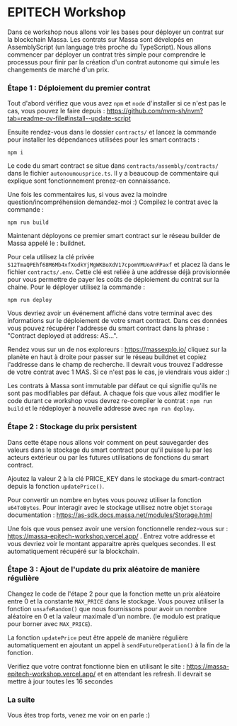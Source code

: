 # EPITECH Workshop

Dans ce workshop nous allons voir les bases pour déployer un contrat sur la blockchain Massa.
Les contrats sur Massa sont dévelopés en AssemblyScript (un language très proche du TypeScript).
Nous allons commencer par déployer un contrat très simple pour comprendre le processus pour finir par la création d'un contrat autonome qui simule les changements de marché d'un prix.

### Étape 1 : Déploiement du premier contrat

Tout d'abord vérifiez que vous avez `npm` et `node` d'installer si ce n'est pas le cas, vous pouvez le faire depuis : https://github.com/nvm-sh/nvm?tab=readme-ov-file#install--update-script

Ensuite rendez-vous dans le dossier `contracts/` et lancez la commande pour installer les dépendances utilisées pour les smart contracts : 
```
npm i
```

Le code du smart contract se situe dans `contracts/assembly/contracts/` dans le fichier `autonoumousprice.ts`. Il y a beaucoup de commentaire qui explique sont fonctionnement prenez-en connaissance.

Une fois les commentaires lus, si vous avez la moindre question/incompréhension demandez-moi :)
Compilez le contrat avec la commande : 
```
npm run build
```

Maintenant déployons ce premier smart contract sur le réseau builder de Massa appelé le : buildnet.

Pour cela utilisez la clé privée `S12TmaQPEhf68M6Mb4xfXodkYjMgWKBoXdV17cpomVMUoAnFPaxf` et placez là dans le fichier `contracts/.env`. Cette clé est reliée à une addresse déjà provisionnée pour vous permettre de payer les coûts de déploiement du contrat sur la chaine. Pour le déployer utilisez la commande :
```
npm run deploy
```

Vous devriez avoir un événement affiché dans votre terminal avec des informations sur le déploiement de votre smart contract.
Dans ces données vous pouvez récupérer l'addresse du smart contract dans la phrase : "Contract deployed at address: AS...".

Rendez vous sur un de nos exploreurs : https://massexplo.io/ cliquez sur la planète en haut à droite pour passer sur le réseau buildnet et copiez l'addresse dans le champ de recherche. Il devrait vous trouvez l'addresse de votre contrat avec 1 MAS. Si ce n'est pas le cas, je viendrais vous aider :)

Les contrats à Massa sont immutable par défaut ce qui signifie qu'ils ne sont pas modifiables par défaut.
A chaque fois que vous allez modifier le code durant ce workshop vous devrez re-compiler le contrat : `npm run build` et le rédeployer à nouvelle addresse avec `npm run deploy`.

### Étape 2 : Stockage du prix persistent

Dans cette étape nous allons voir comment on peut sauvegarder des valeurs dans le stockage du smart contract pour qu'il puisse lu par les acteurs extérieur ou par les futures utilisations de fonctions du smart contract.

Ajoutez la valeur 2 à la clé PRICE_KEY dans le stockage du smart-contract depuis la fonction `updatePrice()`.

Pour convertir un nombre en bytes vous pouvez utiliser la fonction `u64ToBytes`.
Pour interagir avec le stockage utilisez notre objet `Storage` documentation : https://as-sdk.docs.massa.net/modules/Storage.html

Une fois que vous pensez avoir une version fonctionnelle rendez-vous sur : https://massa-epitech-workshop.vercel.app/ . Entrez votre addresse et vous devriez voir le montant apparaitre après quelques secondes. Il est automatiquement récupéré sur la blockchain.

### Étape 3 : Ajout de l'update du prix aléatoire de manière régulière

Changez le code de l'étape 2 pour que la fonction mette un prix aléatoire entre 0 et la constante `MAX_PRICE` dans le stockage. Vous pouvez utiliser la fonction `unsafeRandom()` que nous fournissons pour avoir un nombre aléatoire en 0 et la valeur maximale d'un nombre. (le modulo est pratique pour borner avec `MAX_PRICE`).

La fonction `updatePrice` peut être appelé de manière régulière automatiquement en ajoutant un appel à `sendFutureOperation()` à la fin de la fonction.

Verifiez que votre contrat fonctionne bien en utilisant le site : https://massa-epitech-workshop.vercel.app/ et en attendant les refresh. Il devrait se mettre à jour toutes les 16 secondes

### La suite

Vous êtes trop forts, venez me voir on en parle :)
